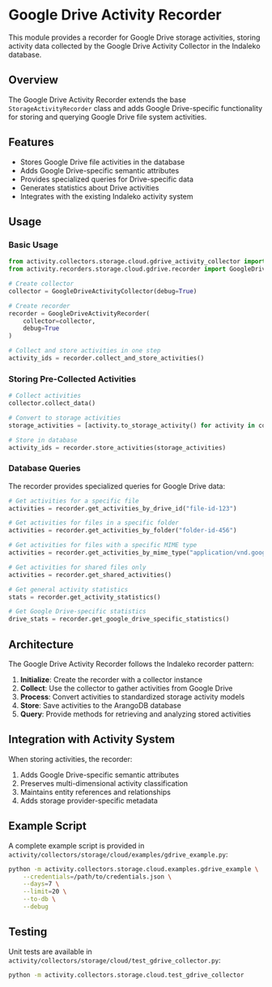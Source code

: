 # Google Drive Activity Recorder

This module provides a recorder for Google Drive storage activities, storing activity data collected by the Google Drive Activity Collector in the Indaleko database.

## Overview

The Google Drive Activity Recorder extends the base `StorageActivityRecorder` class and adds Google Drive-specific functionality for storing and querying Google Drive file system activities.

## Features

- Stores Google Drive file activities in the database
- Adds Google Drive-specific semantic attributes
- Provides specialized queries for Drive-specific data
- Generates statistics about Drive activities
- Integrates with the existing Indaleko activity system

## Usage

### Basic Usage

```python
from activity.collectors.storage.cloud.gdrive_activity_collector import GoogleDriveActivityCollector
from activity.recorders.storage.cloud.gdrive.recorder import GoogleDriveActivityRecorder

# Create collector
collector = GoogleDriveActivityCollector(debug=True)

# Create recorder
recorder = GoogleDriveActivityRecorder(
    collector=collector,
    debug=True
)

# Collect and store activities in one step
activity_ids = recorder.collect_and_store_activities()
```

### Storing Pre-Collected Activities

```python
# Collect activities
collector.collect_data()

# Convert to storage activities
storage_activities = [activity.to_storage_activity() for activity in collector.activities]

# Store in database
activity_ids = recorder.store_activities(storage_activities)
```

### Database Queries

The recorder provides specialized queries for Google Drive data:

```python
# Get activities for a specific file
activities = recorder.get_activities_by_drive_id("file-id-123")

# Get activities for files in a specific folder
activities = recorder.get_activities_by_folder("folder-id-456")

# Get activities for files with a specific MIME type
activities = recorder.get_activities_by_mime_type("application/vnd.google-apps.document")

# Get activities for shared files only
activities = recorder.get_shared_activities()

# Get general activity statistics
stats = recorder.get_activity_statistics()

# Get Google Drive-specific statistics
drive_stats = recorder.get_google_drive_specific_statistics()
```

## Architecture

The Google Drive Activity Recorder follows the Indaleko recorder pattern:

1. **Initialize**: Create the recorder with a collector instance
2. **Collect**: Use the collector to gather activities from Google Drive
3. **Process**: Convert activities to standardized storage activity models
4. **Store**: Save activities to the ArangoDB database
5. **Query**: Provide methods for retrieving and analyzing stored activities

## Integration with Activity System

When storing activities, the recorder:

1. Adds Google Drive-specific semantic attributes
2. Preserves multi-dimensional activity classification
3. Maintains entity references and relationships
4. Adds storage provider-specific metadata

## Example Script

A complete example script is provided in `activity/collectors/storage/cloud/examples/gdrive_example.py`:

```bash
python -m activity.collectors.storage.cloud.examples.gdrive_example \
    --credentials=/path/to/credentials.json \
    --days=7 \
    --limit=20 \
    --to-db \
    --debug
```

## Testing

Unit tests are available in `activity/collectors/storage/cloud/test_gdrive_collector.py`:

```bash
python -m activity.collectors.storage.cloud.test_gdrive_collector
```

